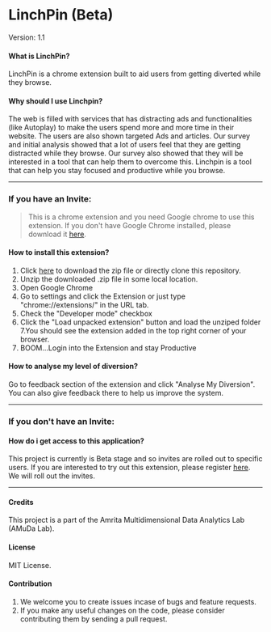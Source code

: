 # LinchPin (Beta)

Version: 1.1
#### What is LinchPin?

LinchPin is a chrome extension built to aid users from getting diverted while they browse.


#### Why should I use Linchpin?

The web is filled with services that has distracting ads and functionalities (like Autoplay) to make the users spend more and more time in their website. The users are also shown targeted Ads and articles. Our survey and initial analysis showed that a lot of users feel that they are getting distracted while they browse. Our survey also showed that they will be interested in a tool that can help them to overcome this. Linchpin is a tool that can help you stay focused and productive while you browse.


---

### If you have an Invite:

>This is a chrome extension and you need Google chrome to use this extension. If you don't have Google Chrome installed, please download it [here](https://www.google.co.in/chrome/).

#### How to install this extension?

1. Click [here](https://github.com/sreeram-0xb5e/Linchpin/archive/master.zip) to download the zip file or directly clone this repository.
2. Unzip the downloaded .zip file in some local location.
3. Open Google Chrome
4. Go to settings and click the Extension     or just type "chrome://extensions/" in the URL tab.
5. Check the "Developer mode" checkbox
6. Click the "Load unpacked extension" button and load the unziped folder
7.You should see the extension added in the top right corner of your browser.
8.  BOOM...Login into the Extension and stay Productive

#### How to analyse my level of diversion?

Go to feedback section of the extension and click "Analyse My Diversion". You can also give feedback there to help us improve the system.

----
### If you don't have an Invite:

#### How do i get access to this application?

This project is currently is Beta stage and so invites are rolled out to specific users.
If you are interested to try out this extension, please register [here](https://goo.gl/forms/y7p5kpwpyR68pExZ2). We will roll out the invites.

---
#### Credits

This project is a part of the Amrita Multidimensional Data Analytics Lab (AMuDa Lab).
#### License

MIT License.

#### Contribution

1. We welcome you to create issues incase of bugs and feature requests.
2. If you make any useful changes on the code, please consider contributing them by sending a pull request.
